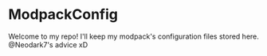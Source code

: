 # ModpackConfig
Welcome to my repo! I'll keep my modpack's configuration files stored here.
@Neodark7's advice xD
